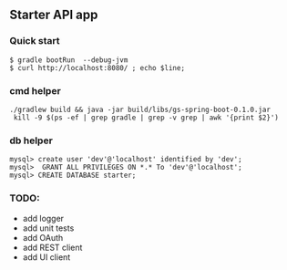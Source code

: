 ## Starter API app

### Quick start
```
$ gradle bootRun  --debug-jvm
$ curl http://localhost:8080/ ; echo $line;
```

### cmd helper
```
./gradlew build && java -jar build/libs/gs-spring-boot-0.1.0.jar
 kill -9 $(ps -ef | grep gradle | grep -v grep | awk '{print $2}')
```

### db helper
```
mysql> create user 'dev'@'localhost' identified by 'dev';
mysql>  GRANT ALL PRIVILEGES ON *.* To 'dev'@'localhost';
mysql> CREATE DATABASE starter;
```

### TODO:
* add logger
* add unit tests
* add OAuth
* add REST client
* add UI client